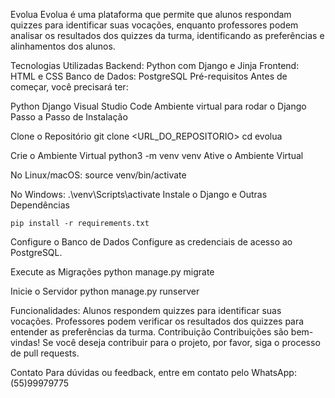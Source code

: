 Evolua
Evolua é uma plataforma que permite que alunos respondam quizzes para identificar suas vocações, enquanto professores podem analisar os resultados dos quizzes da turma, identificando as preferências e alinhamentos dos alunos.

Tecnologias Utilizadas
Backend: Python com Django e Jinja
Frontend: HTML e CSS
Banco de Dados: PostgreSQL
Pré-requisitos
Antes de começar, você precisará ter:

Python
Django
Visual Studio Code
Ambiente virtual para rodar o Django
Passo a Passo de Instalação

Clone o Repositório
git clone <URL_DO_REPOSITORIO>
cd evolua

Crie o Ambiente Virtual
python3 -m venv venv
Ative o Ambiente Virtual

No Linux/macOS:
source venv/bin/activate

No Windows:
.\venv\Scripts\activate
Instale o Django e Outras Dependências

    pip install -r requirements.txt
Configure o Banco de Dados Configure as credenciais de acesso ao PostgreSQL.

Execute as Migrações
python manage.py migrate

Inicie o Servidor
python manage.py runserver

Funcionalidades:
Alunos respondem quizzes para identificar suas vocações.
Professores podem verificar os resultados dos quizzes para entender as preferências da turma.
Contribuição
Contribuições são bem-vindas! Se você deseja contribuir para o projeto, por favor, siga o processo de pull requests.

Contato
Para dúvidas ou feedback, entre em contato pelo WhatsApp: (55)99979775
